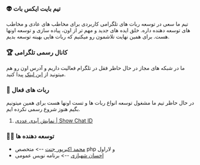 ### 👽 تیم بایت ایکس بات
تیم ما سعی در توسعه ربات های تلگرامی کاربردی برای مخاطب های عادی و مخاطب های توسعه دهنده داره. خلق ایده های جدید و مهم تر از اون، پیاده سازی و توسعه اونها هست. برای همین نهایت تلاشمون رو میکنیم که ربات هایی بهینه توسعه بدیم.

### 🏆 کانال رسمی تلگرامی
ما در شبکه های مجاز در حال حاظر فقل در تلگرام فعالیت داریم و آدرس اون رو هم میتونید از [این لینک](https://t.me/ByteXBots) پیدا کنید.

### 🤖 ربات های فعال
در حال حاظر تیم ما مشغول توسعه انواع ربات ها و تست اونها هست برای همین میتونیم بگیم هنوز شروع رسمی نکرده ایم.
1. [نمایش آیدی عددی | Show Chat ID](https://t.me/ByteBot_ShowChatID_bot)

### 👨‍💻 توسعه دهنده ها
- [محمد اکبرپور جنت](https://github.com/mohammad-Akbarpour) --> متخصص php و لاراول
- [احسان شهبازی](https://github.com/EhsanShahbazii) --> برنامه نویس عمومی
